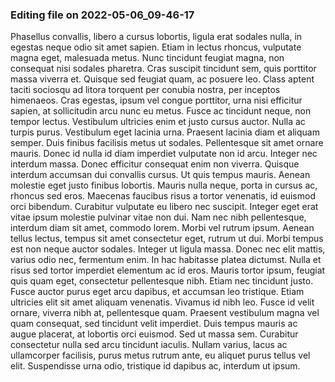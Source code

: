 

### Editing file on 2022-05-06_09-46-17

Phasellus convallis, libero a cursus lobortis, ligula erat sodales nulla, in egestas neque odio sit amet sapien. Etiam in lectus rhoncus, vulputate magna eget, malesuada metus. Nunc tincidunt feugiat magna, non consequat nisi sodales pharetra. Cras suscipit tincidunt sem, quis porttitor massa viverra et. Quisque sed feugiat quam, ac posuere leo. Class aptent taciti sociosqu ad litora torquent per conubia nostra, per inceptos himenaeos. Cras egestas, ipsum vel congue porttitor, urna nisi efficitur sapien, at sollicitudin arcu nunc eu metus. Fusce ac tincidunt neque, non tempor lectus.
Vestibulum ultricies enim et justo cursus auctor. Nulla ac turpis purus. Vestibulum eget lacinia urna. Praesent lacinia diam et aliquam semper. Duis finibus facilisis metus ut sodales. Pellentesque sit amet ornare mauris. Donec id nulla id diam imperdiet vulputate non id arcu. Integer nec interdum massa. Donec efficitur consequat enim non viverra. Quisque interdum accumsan dui convallis cursus.
Ut quis tempus mauris. Aenean molestie eget justo finibus lobortis. Mauris nulla neque, porta in cursus ac, rhoncus sed eros. Maecenas faucibus risus a tortor venenatis, id euismod orci bibendum. Curabitur vulputate eu libero nec suscipit. Integer eget erat vitae ipsum molestie pulvinar vitae non dui. Nam nec nibh pellentesque, interdum diam sit amet, commodo lorem. Morbi vel rutrum ipsum. Aenean tellus lectus, tempus sit amet consectetur eget, rutrum ut dui. Morbi tempus est non neque auctor sodales. Integer ut ligula massa. Donec nec elit mattis, varius odio nec, fermentum enim. In hac habitasse platea dictumst. Nulla et risus sed tortor imperdiet elementum ac id eros.
Mauris tortor ipsum, feugiat quis quam eget, consectetur pellentesque nibh. Etiam nec tincidunt justo. Fusce auctor purus eget arcu dapibus, et accumsan leo tristique. Etiam ultricies elit sit amet aliquam venenatis. Vivamus id nibh leo. Fusce id velit ornare, viverra nibh at, pellentesque quam. Praesent vestibulum magna vel quam consequat, sed tincidunt velit imperdiet. Duis tempus mauris ac augue placerat, at lobortis orci euismod. Sed ut massa sem. Curabitur consectetur nulla sed arcu tincidunt iaculis. Nullam varius, lacus ac ullamcorper facilisis, purus metus rutrum ante, eu aliquet purus tellus vel elit. Suspendisse urna odio, tristique id dapibus ac, interdum ut ipsum.


